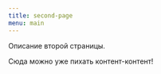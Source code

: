 ```yaml
---
title: second-page
menu: main
---
```

Описание второй страницы.

Сюда можно уже пихать контент-контент!